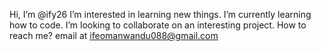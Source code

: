Hi, I’m @ify26
I’m interested in learning new things.
I’m currently learning how to code.
I’m looking to collaborate on an interesting project.
How to reach me? email at ifeomanwandu088@gmail.com

<!---
ify26/ify26 is a ✨ special ✨ repository because its `README.md` (this file) appears on your GitHub profile.
You can click the Preview link to take a look at your changes.
--->
